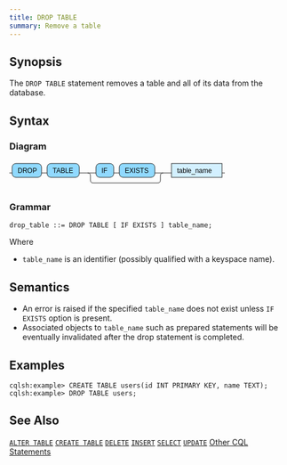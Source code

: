 ```yaml
---
title: DROP TABLE
summary: Remove a table
---
```


## Synopsis
The `DROP TABLE` statement removes a table and all of its data from the database.

## Syntax

### Diagram
<svg version="1.1" xmlns:xlink="http://www.w3.org/1999/xlink" xmlns="http://www.w3.org/2000/svg" width="388" height="50" viewbox="0 0 388 50"><defs><style type="text/css">.c{fill:none;stroke:#222222;}.j{fill:#000000;font-family:Verdana,Sans-serif;font-size:12px;}.l{fill:#90d9ff;stroke:#222222;}.r{fill:#d3f0ff;stroke:#222222;}</style></defs><path class="c" d="M0 22h5m53 0h10m58 0h30m32 0h10m64 0h20m-141 0q5 0 5 5v8q0 5 5 5h116q5 0 5-5v-8q0-5 5-5m5 0h10m91 0h5"/><rect class="l" x="5" y="5" width="53" height="25" rx="7"/><text class="j" x="15" y="22">DROP</text><rect class="l" x="68" y="5" width="58" height="25" rx="7"/><text class="j" x="78" y="22">TABLE</text><rect class="l" x="156" y="5" width="32" height="25" rx="7"/><text class="j" x="166" y="22">IF</text><rect class="l" x="198" y="5" width="64" height="25" rx="7"/><text class="j" x="208" y="22">EXISTS</text><a xlink:href="#table_name"><rect class="r" x="292" y="5" width="91" height="25"/><text class="j" x="302" y="22">table_name</text></a></svg>

### Grammar
```
drop_table ::= DROP TABLE [ IF EXISTS ] table_name;
```
Where

- `table_name` is an identifier (possibly qualified with a keyspace name).

## Semantics

 - An error is raised if the specified `table_name` does not exist unless `IF EXISTS` option is present.
 - Associated objects to `table_name` such as prepared statements will be eventually invalidated after the drop statement is completed.

## Examples

```
cqlsh:example> CREATE TABLE users(id INT PRIMARY KEY, name TEXT);
cqlsh:example> DROP TABLE users;
```

## See Also

[`ALTER TABLE`](../ddl_alter_table)
[`CREATE TABLE`](../ddl_create_table)
[`DELETE`](../dml_delete)
[`INSERT`](../dml_insert)
[`SELECT`](../dml_select)
[`UPDATE`](../dml_update)
[Other CQL Statements](..)
